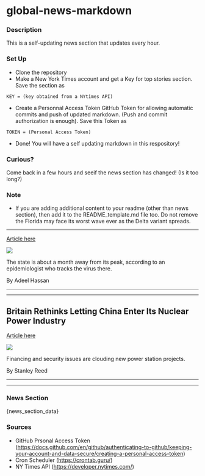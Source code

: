 # global-news-markdown

### Description 
This is a self-updating news section that updates every hour.

### Set Up 
* Clone the repository
* Make a New York Times account and get a Key for top stories section. Save the section as 
 ```
 KEY = (key obtained from a NYtimes API)
 ```
*  Create a Personnal Access Token GitHub Token for allowing automatic commits and push of updated markdown. (Push and commit authorization is enough). Save this Token as 
```
TOKEN = (Personal Access Token)
```
* Done! You will have a self updating markdown in this respository!

### Curious?
Come back in a few hours and seeif the news section has changed! (Is it too long?)

### Note
* If you are adding additional content to your readme (other than news section), then add it to the README_template.md file too. Do not remove the Florida may face its worst wave ever as the Delta variant spreads.
------------------------------------------------------------------

[Article here](https://www.nytimes.com/2021/08/02/world/florida-covid-cases.html)

[![](https://static01.nyt.com/images/2021/08/02/world/02virus-briefing-florida-delta-sub/02virus-briefing-florida-delta-superJumbo.jpg)](https://www.nytimes.com/2021/08/02/world/florida-covid-cases.html)

The state is about a month away from its peak, according to an epidemiologist who tracks the virus there.

By Adeel Hassan

* * *

* * *

Britain Rethinks Letting China Enter Its Nuclear Power Industry
---------------------------------------------------------------

[Article here](https://www.nytimes.com/2021/08/02/business/great-britain-china-nuclear-power.html)

[![](https://static01.nyt.com/images/2021/08/03/business/00UKnuclear-1/merlin_192441987_53e5a290-8c48-4a30-b616-31b80caf9e40-superJumbo.jpg)](https://www.nytimes.com/2021/08/02/business/great-britain-china-nuclear-power.html)

Financing and security issues are clouding new power station projects.

By Stanley Reed

* * *

* * *

### News Section 
{news_section_data}


### Sources 
* GitHub Prsonal Access Token (https://docs.github.com/en/github/authenticating-to-github/keeping-your-account-and-data-secure/creating-a-personal-access-token)
* Cron Scheduler (https://crontab.guru/)
* NY Times API (https://developer.nytimes.com/)
